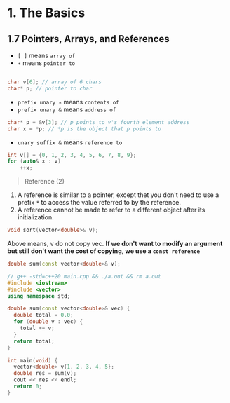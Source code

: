 # 1. The Basics
## 1.7 Pointers, Arrays, and References

- `[ ]` means `array of`
- `∗` means `pointer to`

```cpp

char v[6]; // array of 6 chars
char* p; // pointer to char
```

- `prefix unary ∗` means `contents of`
- `prefix unary &` means `address of`

```cpp
char* p = &v[3]; // p points to v's fourth element address
char x = *p; // *p is the object that p points to
```

- `unary suffix &` means `reference to`

```cpp
int v[] = {0, 1, 2, 3, 4, 5, 6, 7, 8, 9};
for (auto& x : v)
    ++x;
```

> Reference (2)

1. A reference is similar to a pointer, except thet you don't need to use a prefix `*` to access the value referred to by the reference.
2. A reference cannot be made to refer to a different object after its initialization.

```cpp
void sort(vector<double>& v);
```

Above means, v do not copy vec. **If we don't want to modify an argument but still don't want the cost of copying, we use a `const reference`**

```cpp
double sum(const vector<double>& v);
```

```cpp
// g++ -std=c++20 main.cpp && ./a.out && rm a.out
#include <iostream>
#include <vector>
using namespace std;

double sum(const vector<double>& vec) {
  double total = 0.0;
  for (double v : vec) {
    total += v;
  }
  return total;
}

int main(void) {
  vector<double> v{1, 2, 3, 4, 5};
  double res = sum(v);
  cout << res << endl;
  return 0;
}
```
